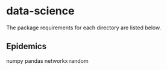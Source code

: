 # data-science #

The package requirements for each directory are listed below.

## Epidemics ##
numpy
pandas
networkx
random
